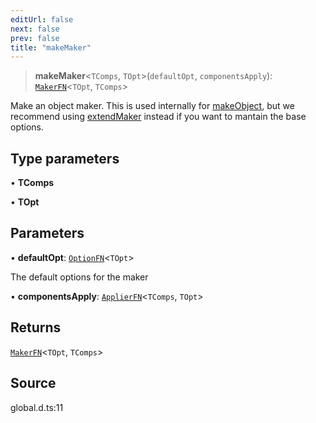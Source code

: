 ```yaml
---
editUrl: false
next: false
prev: false
title: "makeMaker"
---
```


> **makeMaker**\<`TComps`, `TOpt`\>(`defaultOpt`, `componentsApply`): [`MakerFN`](../type-aliases/MakerFN.md)\<`TOpt`, `TComps`\>

Make an object maker. This is used internally for [makeObject](../../../../../api/functions/makeobject),
but we recommend using [extendMaker](../../../../../api/functions/extendmaker) instead if you want to
mantain the base options.

## Type parameters

• **TComps**

• **TOpt**

## Parameters

• **defaultOpt**: [`OptionFN`](../type-aliases/OptionFN.md)\<`TOpt`\>

The default options for the maker

• **componentsApply**: [`ApplierFN`](../type-aliases/ApplierFN.md)\<`TComps`, `TOpt`\>

## Returns

[`MakerFN`](../type-aliases/MakerFN.md)\<`TOpt`, `TComps`\>

## Source

global.d.ts:11
